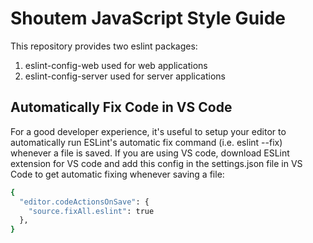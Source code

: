 # Shoutem JavaScript Style Guide

This repository provides two eslint packages:

1. eslint-config-web used for web applications
2. eslint-config-server used for server applications

## Automatically Fix Code in VS Code

For a good developer experience, it's useful to setup your editor to automatically run ESLint's automatic fix command (i.e. eslint --fix) whenever a file is saved. If you are using VS code, download ESLint extension for VS code and add this config in the settings.json file in VS Code to get automatic fixing whenever saving a file:

```sh
{
  "editor.codeActionsOnSave": {
    "source.fixAll.eslint": true
  },
}
```
